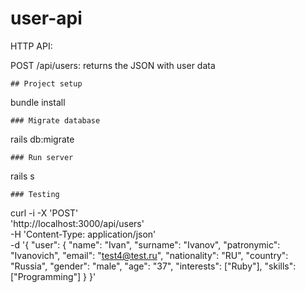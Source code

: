 # user-api

HTTP API:

POST /api/users: returns the JSON with user data

```
## Project setup
```
bundle install
```
### Migrate database
```
rails db:migrate
```
### Run server
```
rails s
```
### Testing
```
curl -i -X 'POST' \
  'http://localhost:3000/api/users' \
  -H 'Content-Type: application/json' \
  -d '{
  "user": {
    "name": "Ivan",
    "surname": "Ivanov",
	  "patronymic": "Ivanovich",
    "email": "test4@test.ru",
	  "nationality": "RU",
    "country": "Russia",
	  "gender": "male",
    "age": "37",
	  "interests": ["Ruby"],
	  "skills": ["Programming"]
  }
}'

```
